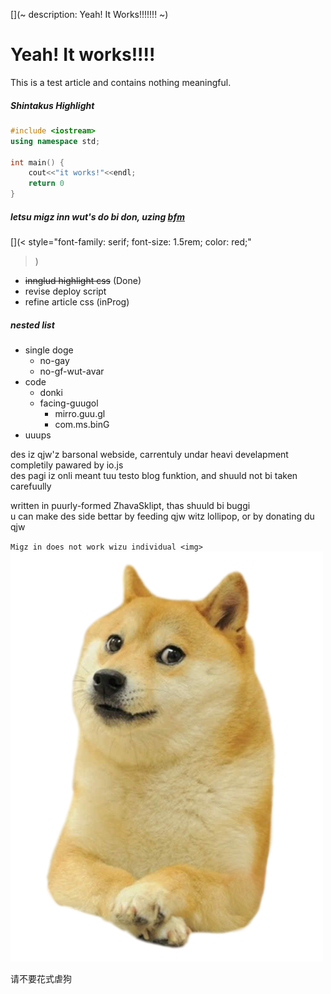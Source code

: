 [](~
	description: Yeah! It Works!!!!!!!
~)

# Yeah! It works!!!!

This is a test article and contains nothing meaningful.

##### Shintakus Highlight
```C++
#include <iostream>
using namespace std;

int main() {
	cout<<"it works!"<<endl;
	return 0
}
```

##### letsu migz inn wut's do bi don, uzing [bfm](https://github.com/wacky6/bfm)
[](<
	style="font-family: serif; font-size: 1.5rem; color: red;"
>)
* ~~innglud highlight css~~   (Done)
* revise deploy script
* refine article css   (inProg)

##### nested list
* single doge
  * no-gay
  * no-gf-wut-avar
* code
  * donki
  * facing-guugol
    * mirro.guu.gl
    * com.ms.binG
* uuups

des iz qjw'z barsonal webside, carrentuly undar heavi develapment  
completily pawared by io.js  
des pagi iz onli meant tuu testo blog funktion, and shuuld not bi taken carefuully

written in puurly-formed ZhavaSklipt, thas shuuld bi buggi  
u can make des side bettar by feeding qjw witz lollipop, or by donating du qjw

`Migz in does not work wizu individual <img>`  
<img alt="blz, trit single doge gently" style="max-width: 100%;" src="./Doge.png" />

[](<style="visibility: hidden">)
请不要花式虐狗